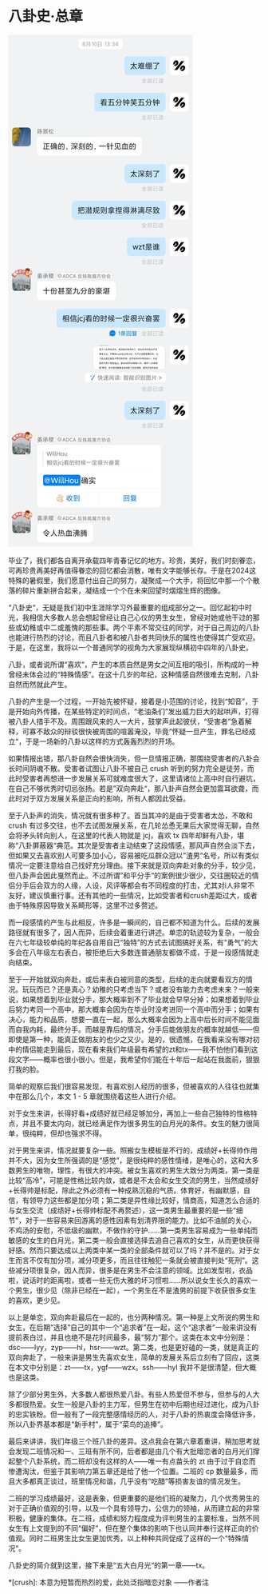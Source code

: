 # 八卦史·总章

![general-chapter](./general-chapter.jpg)

毕业了，我们都各自离开承载四年青春记忆的地方。珍贵，美好，我们时刻眷恋，可再珍贵再美好再值得眷恋的回忆都会消散，唯有文字能够长存。于是在2024这特殊的暑假里，我们愿意付出自己的努力，凝聚成一个大手，将回忆中那一个个散落的碎片重新拼合起来，凝结成一个个在未来回望时熠熠生辉的图像。

“八卦史“，无疑是我们初中生涯除学习外最重要的组成部分之一。回忆起初中时光，我相信大多数人总会想起曾经让自己心仪的男生女生，曾经对她或他干过的那些或幼稚或中二或羞愧的那些事。两个平素不常交往的同学，对于自己周边的八卦也能进行热烈的讨论，而且八卦者和被八卦者共同快乐的属性也使得其广受欢迎。于是，在这里，我将以一个普通同学的视角为大家展现纵横初中四年的八卦史。

八卦，或者说所谓“喜欢“，产生的本质自然是男女之间互相的吸引，所构成的一种曾经未体会过的“特殊情感”。在这十几岁的年纪，这种情感自然很难去克制，八卦自然而然就此产生。

八卦的产生是一个过程，一开始先被怀疑，接着是小范围的讨论，找到“知音”，于是开始向外传播，在某些特定的时间点，“老油条们”发出威力巨大的起哄声，打得被八卦人措手不及。周围跟风来的人一大片，鼓掌声此起彼伏，“受害者”急着解释，可寡不敌众的辩驳很快被周围的喧嚣淹没，毕竟“怀疑一旦产生，罪名已经成立“，于是一场新的八卦以这样的方式轰轰烈烈的开场。

如果情报出错，那八卦自然会很快消失，但一旦情报正确，那围绕受害者的八卦会长时间阴魂不散。受害者试图让八卦不被自己 crush 听到的努力完全是徒劳，而此时受害者再想进一步发展关系可就难度很大了，这里请诸位上高中时自行避坑，在自己不够优秀时切忌张扬。若是”双向奔赴“，那八卦声自然会更加震耳欲聋，而此时对于双方发展关系是正向的影响，所有人都因此受益。

至于八卦声的消失，情况就有很多种了。首当其冲的是由于受害者太怂，不敢和 crush 有过多交往，也不去试图发展关系，在几轮怂恿无果后大家觉得无聊，自然会将矛头转向别人，在这里的代表人物就是 jcj，喜欢 tx 四年却鲜有八卦，堪称“八卦屏蔽器“典范。其次是受害者主动结束了这段情感，那风声自然会淡下去，但如果又去喜欢别人可要多加小心，容易被吃瓜群众冠以”渣男“名号，所以有类似情况一定要注意给自己找好充分理由。接下来就是双向奔赴对象的分手，较少见，但八卦声会因此戛然而止。不过所谓”和平分手“的案例很少很少，交往圈较近的情侣分手后会双方的人缘，人设，风评等都会有不同程度的打击，尤其对i人非常不友好，建议慎重行事。还有其他的一些情况，比如受害者和crush差距过大，或者由于特殊原因导致关系畸形等，这里不过多赘述。

而一段感情的产生与此相反，许多是一瞬间的，自己都不知道为什么。后续的发展路径就有很多了，因人而异，后续会着重进行讲述。单恋的轨迹较为复杂，一般会在六七年级较单纯的年纪各自用自己“独特”的方式去试图搞好关系，有“勇气”的大多会在八年级左右表白，被拒绝后大多数连普通朋友都做不成，于是一段感情就走向结束。

至于一开始就双向奔赴，或后来表白被同意的类型，后续的走向就要看双方的情况。玩玩而已？还是真心？幼稚的只考虑当下？或者没有能力去考虑未来？一般来说，如果想着到毕业就分手，那大概率到不了毕业就会早早分掉；如果想着到毕业后努力考同一个高中，那大概率会因为在毕业时没考进同一个高中而分手；如果有决心，能力和品质，想要一直在一起，那么大概率会因为上高中后长时间不能见面而自我内耗，最终分手。而越是靠后的情况，分手后能做朋友的概率就越低——但即使是第一种，能真正做朋友的也少之又少。是的，很遗憾，在我看来没有哪对初中的情侣能走到最后，现在看来我们年级最有希望的zt和tx——我不怕他们看到这段文字——概率也很小很小。但是，我希望你们能在十年后一起站在我面前，狠狠打我的脸。

简单的观察后我们很容易发现，有喜欢别人经历的很多，但被喜欢的人往往也就集中在那么几个，本文 1 - 5 章就围绕着这些人进行介绍。

对于女生来讲，长得好看+成绩好就已经足够加分，再加上一些自己独特的性格特点，并且不要太内向，就已经满足作为很多男生的白月光的条件。女生的魅力很简单，很纯粹，但却也强求不得。

对于男生来讲，情况就要复杂一些。照搬女生模板是不行的，成绩好+长得帅作用并不大，因为女生所强调的是“感觉”，是很纯粹的感性情绪，是唯心的，这和大多数男生的唯物，理性，有很大的冲突。被女生喜欢的男生大致分为两类，第一类是比较“高冷”，可能是性格比较内敛，或者是不太会和女生交流的男生，当然成绩好+长得帅是标配，除此之外必须有一种成熟沉稳的气质。体育好，有幽默感，自信，有领导力这些都是加分项；第二类是异性缘比较好，情商高，知道怎么合适的与女生交流（成绩好+长得帅标配不再赘述），这一类男生最重要的是一些“细节”，对于一些容易来回游离的感性因素有划清界限的能力。比如不油腻的关心，不鸡汤的安慰，不低级的幽默，不做作的守护……第一类男生容易成为一些单纯而敏感的女生的白月光，第二类一般会直接选择去追自己喜欢的女生，从而更快获得好感。然而只要达成以上两类中某一类的全部条件就可以了吗？并不是的。对于女生而言不仅有加分项，减分项更多，而且往往触犯一条就会被直接判处“死刑”。这些减分项很复杂，因人而异，很多是在男生不会注意的领域。比如发型啦，衣品啦，说话时的距离啦，或者一些无伤大雅的坏习惯啦……所以说女生长久的喜欢一个男生，很少见（除非已经在一起），一个男生在不是渣男的前提下收获很多女生的喜欢，更少见。

以上是单恋，双向奔赴最后在一起的，也分两种情况。第一种是上文所说的男生和女生，在后期“选择”自己的其中一个“追求者”在一起，这个“追求者”一般来讲没有提前表白过，并且也绝不是花时间最多，最“努力”那个。这类在本文中分别是：dsc——lyy，zyp——hl，hsr——wzt。第二类，也是更好磕的一类，就是真正的双向奔赴了，一般来讲是男生先喜欢女生，简单的发展关系后立刻有了回应，这类在本文中分别是：zt——tx，ygf——wzx。ssh——hyl 我并不是很清楚，但大概也是这类。

除了少部分男生外，大多数人都很热爱八卦。有些人热爱但不参与，但参与的人大多都很热爱。女生一般是八卦的主力军，但男生在初中后期也经过进化，成为八卦的忠实铁粉。但一般有了一段完整感情经历的人，对于八卦的热衷度会降低许多，所以八卦界基本都是“新手村”，属于“菜鸟的追捧”。

最后来讲讲，我们年级三个班八卦的差异。这点我会在第六章着重讲，稍加思考就会发现二班情况和一、三班有所不同，后者都是由几个有大批暗恋者的白月光们撑起整个八卦系统，而二班却没有这样的人——唯一有点苗头的 zt 由于过于自恋而惨遭淘汰，但鉴于其影响力第五章还是给了他一个位置。二班的 cp 数量最多，而且大多都真正谈过，班里情况和谐，几乎没有“吃醋”等损害友谊的情况发生。

二班的学习成绩最好，这是表象，但更重要的是他们班的凝聚力，几个优秀男生的对于正确价值观的引导，以及一个具有领导力，公信力的领袖，从而建立起的非常积极，健康的集体。在二班，成绩和努力程度成为评判男生的主要标准，当然不同女生有上文提到的不同“偏好”，但在整个集体的影响下也认同并奉行这样正向的价值观。同时二班男生比女生更加优秀，以上种种共同促成了这样的一个“特殊情况“。

八卦史的简介就到这里，接下来是“五大白月光“的第一章——tx。

*[crush]: 本意为短暂而热烈的爱，此处泛指暗恋对象 ——作者注